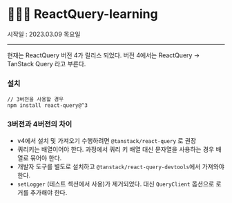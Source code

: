 # 👩🏻‍💻 ReactQuery-learning
 
 시작일 : 2023.03.09 목요일


----------------------------------------

현재는 ReactQuery 버전 4가 릴리스 되었다. 버전 4에서는 ReactQuery -> TanStack Query 라고 부른다.

### 설치

```
// 3버전을 사용할 경우
npm install react-query@^3
```


### 3버전과 4버전의 차이

- v4에서 설치 및 가져오기 수행하려면 `@tanstack/react-query` 로 권장
- 쿼리키는 배열이어야 한다. 과정에서 쿼리 키 배열 대신 문자열을 사용하는 경우 배열로 묶어야 한다.
- 개발자 도구를 별도로 설치하고 `@tanstack/react-query-devtools`에서 가져와야 한다.
- `setLogger` (테스트 섹션에서 사용)가 제거되었다. 대신 `QueryClient` 옵션으로 로거를 추가해야 한다.
